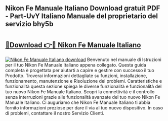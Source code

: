 ## Nikon Fe Manuale Italiano Download gratuit PDF - Part-UvY Italiano Manuale del proprietario del servizio bhy5b

# <h2><a href="http://dffcl9.blite.top/?on=Nikon+Fe+Manuale+Italiano">🔗Download 👉🔴 Nikon Fe Manuale Italiano</a></h2>

[![Nikon Fe Manuale Italiano download](https://i.imgur.com/lujVjoI.png)](http://dffcl9.blite.top/?on=Nikon+Fe+Manuale+Italiano)
Benvenuto nel manuale di Istruzioni per il tuo Nikon Fe Manuale Italiano appena collegato. Questa guida completa è progettata per aiutarti a capire e gestire con successo il tuo Prodotto. Troverai informazioni dettagliate su funzioni, installazione, funzionamento, manutenzione e Risoluzione dei problemi. Caratteristiche e funzionalità questa sezione spiega le diverse funzionalità e funzionalità del tuo nuovo Nikon Fe Manuale Italiano. Scopri la connettività e il controllo senza interruzioni grazie alle funzionalità avanzate del tuo nuovo Nikon Fe Manuale Italiano. Ci auguriamo che Nikon Fe Manuale Italiano ti abbia fornito informazioni preziose per dare il via al tuo nuovo dispositivo. In caso di problemi, contattare il nostro Servizio Clienti.
